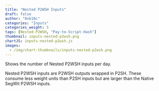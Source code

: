 ```yaml
---
title: "Nested P2WSH Inputs"
draft: false
author: "0xb10c"
categories: "Inputs"
categories_weight: 5
tags: [Nested-P2WSH, "Pay-to-Script-Hash"]
thumbnail: inputs-nested-p2wsh.png
chartJS: inputs-nested-p2wsh.js
images:
  - /img/chart-thumbnails/inputs-nested-p2wsh.png
---
```


Shows the number of Nested P2WSH inputs per day.
<!--more-->

Nested P2WSH inputs are P2WSH outputs wrapped in P2SH.
These consume less weight units than P2SH inputs but are larger than the Native SegWit P2WSH inputs.
